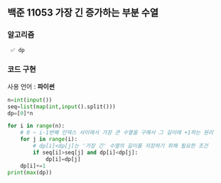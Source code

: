 ## 백준 11053 가장 긴 증가하는 부분 수열

### 알고리즘

```txt
 ✅ dp
```

### 코드 구현

사용 언어 : **파이썬**

```python
n=int(input())
seq=list(map(int,input().split()))
dp=[0]*n

for i in range(n):
    # 0 ~ i-1번째 인덱스 사이에서 가장 큰 수열을 구해서 그 길이에 +1하는 원리
    for j in range(i):
        # dp[i]<dp[j]는 '가장 긴' 수열의 길이를 저장하기 위해 필요한 조건
        if seq[i]>seq[j] and dp[i]<dp[j]:
            dp[i]=dp[j]
    dp[i]+=1
print(max(dp))
```
